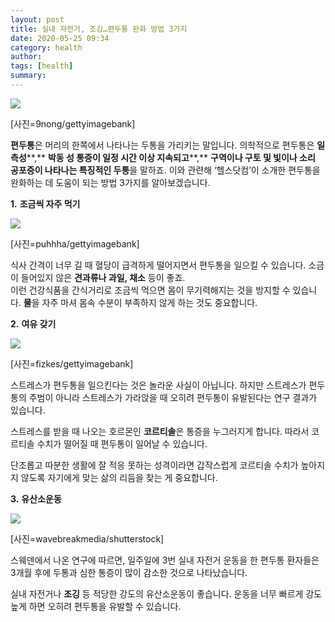 ```yaml
---
layout: post
title: 실내 자전거, 조깅…편두통 완화 방법 3가지
date: 2020-05-25 09:34
category: health
author: 
tags: [health]
summary: 
---
```



[![](https://post-phinf.pstatic.net/MjAyMDAyMTlfMjc2/MDAxNTgyMDg3MTI5MTQy.qU3ICHRJP1AsYhZycx1PJtv0Z7nN-On8I34W8YX6QwMg.x3Q1Xqdo7dYNlqnnFM-niCmc7kIVTD2kf_ii3esea8Ug.JPEG/9nong.jpg?type=w1200)](https://post.naver.com/viewer/postView.nhn?volumeNo=27536531&memberNo=6289885#)

[사진=9nong/gettyimagebank]

**편두통**은 머리의 한쪽에서 나타나는 두통을 가리키는 말입니다. 의학적으로 편두통은  **일측성****,** **박동 성 통증이 일정 시간 이상 지속되고****,** **구역이나 구토 및 빛이나 소리 공포증이 나타나는 특징적인 두통**을 말하죠. 이와 관련해 ‘헬스닷컴’이 소개한 편두통을 완화하는 데 도움이 되는 방법 3가지를 알아보겠습니다.  
  
  
  
**1.** **조금씩 자주 먹기**  

[![](https://post-phinf.pstatic.net/MjAyMDAyMTlfMTc4/MDAxNTgyMDg2MDEwMDUx.1dn-9ayfWVcEWQERRzg4lOMYQRYOlfnwo_rgHnPyXx8g.m3ckl3gTO4d3uA_wXDX3bv12Jk8v745BPfSX8pVI_KUg.JPEG/puhhha.jpg?type=w1200)](https://post.naver.com/viewer/postView.nhn?volumeNo=27536531&memberNo=6289885#)

[사진=puhhha/gettyimagebank]

식사 간격이 너무 길 때 혈당이 급격하게 떨어지면서 편두통을 일으킬 수 있습니다. 소금이 들어있지 않은 **견과류나 과일, 채소** 등이 좋죠.  
이런 건강식품을 간식거리로 조금씩 먹으면 몸이 무기력해지는 것을 방지할 수 있습니다.  **물**을 자주 마셔 몸속 수분이 부족하지 않게 하는 것도 중요합니다.  
  
  
**2.** **여유 갖기**  

[![](https://post-phinf.pstatic.net/MjAyMDAyMTlfMjQz/MDAxNTgyMDg2MDU0MjYx.qFFuMymX3KUbuacHWsoIV3mAY0EcovRZnqVD_V_eVGwg.ANEa-RaW7vGMntwvhiCBOT8BeuEu9wDSDXVa2k_ptfgg.JPEG/fizkes.jpg?type=w1200)](https://post.naver.com/viewer/postView.nhn?volumeNo=27536531&memberNo=6289885#)

[사진=fizkes/gettyimagebank]

스트레스가 편두통을 일으킨다는 것은 놀라운 사실이 아닙니다. 하지만 스트레스가 편두통의 주범이 아니라 스트레스가 가라앉을 때 오히려 편두통이 유발된다는 연구 결과가 있습니다.  
  
스트레스를 받을 때 나오는 호르몬인  **코르티솔**은 통증을 누그러지게 합니다. 따라서 코르티솔 수치가 떨어질 때 편두통이 일어날 수 있습니다.  
  
단조롭고 따분한 생활에 잘 적응 못하는 성격이라면 갑작스럽게 코르티솔 수치가 높아지지 않도록 자기에게 맞는 삶의 리듬을 찾는 게 중요합니다.  
  
  
**3.** **유산소운동**  

[![](https://post-phinf.pstatic.net/MjAyMDAyMTlfMjYz/MDAxNTgyMDg2MDg5NTI5.FtGi2hO_OsM8WOMV3bjfws8pW-XIdo3JjWHJgsQLvEcg.AVrQ3RTPZwMDlW0TDUqL0iunxixns0Ne9v9Z9AEjb3gg.JPEG/ec82aceca784-ec8ba4eb82b4ec9e90eca084eab1b0-580x387.jpg?type=w1200)](https://post.naver.com/viewer/postView.nhn?volumeNo=27536531&memberNo=6289885#)

[사진=wavebreakmedia/shutterstock]

스웨덴에서 나온 연구에 따르면, 일주일에 3번  실내 자전거  운동을 한 편두통 환자들은 3개월 후에 두통과 심한 통증이 많이 감소한 것으로 나타났습니다.  
  
실내 자전거나  **조깅** 등 적당한 강도의 유산소운동이 좋습니다. 운동을 너무 빠르게 강도 높게 하면 오히려 편두통을 유발할 수 있습니다.